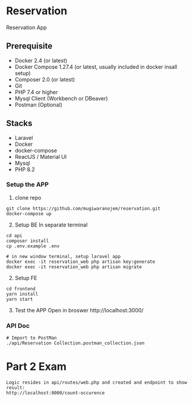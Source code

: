 # Reservation
Reservation App

## Prerequisite
- Docker 2.4 (or latest)
- Docker Compose 1.27.4 (or latest, usually included in docker insall setup)
- Composer 2.0 (or latest)
- Git
- PHP 7.4 or higher
- Mysql Client (Workbench or DBeaver)
- Postman (Optional)

## Stacks
- Laravel
- Docker
- docker-compose
- ReactJS / Material UI
- Mysql
- PHP 8.2

### Setup the APP
1. clone repo
```
git clone https://github.com/mugiwaranojem/reservation.git
docker-compose up
```
2. Setup BE
In separate terminal  
```
cd api
composer install
cp .env.example .env

# in new window terminal, setup laravel app
docker exec -it reservation_web php artisan key:generate
docker exec -it reservation_web php artisan migrate

```
2. Setup FE
```
cd frontend
yarn install
yarn start
```
 
3. Test the APP
Open in broswer http://localhost:3000/

### API Doc
```
# Import to PostMan
./api/Reservation Collection.postman_collection.json
```

# Part 2 Exam

```
Logic resides in api/routes/web.php and created and endpoint to show result:  
http://localhost:8000/count-occurence
```
